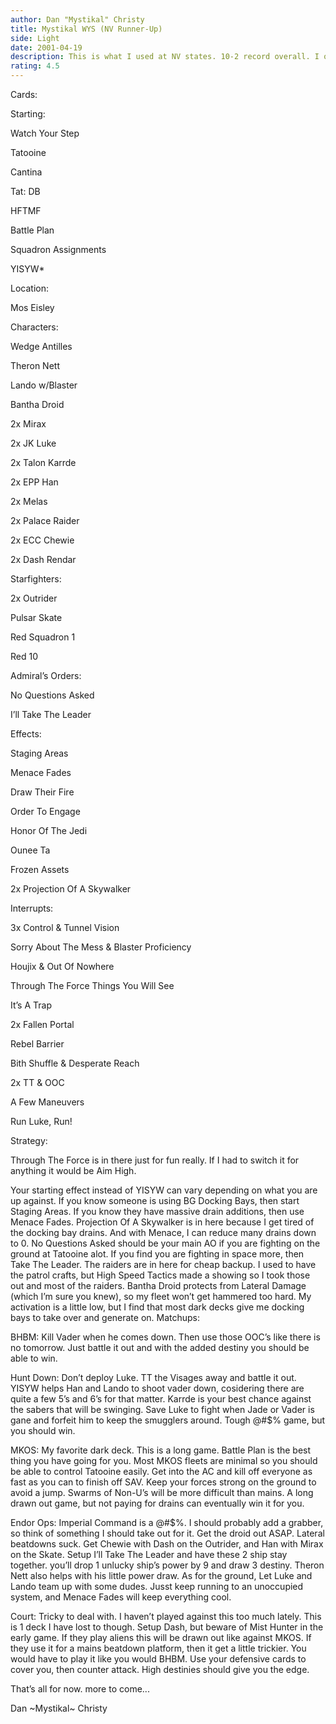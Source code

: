 ```yaml
---
author: Dan "Mystikal" Christy
title: Mystikal WYS (NV Runner-Up)
side: Light
date: 2001-04-19
description: This is what I used at NV states. 10-2 record overall. I only lost coz I got careless and coz Tim Guzman cheats... tee-hee!!! ;)
rating: 4.5
---
```

Cards: 

Starting:
Watch Your Step
Tatooine
Cantina
Tat: DB
HFTMF
Battle Plan
Squadron Assignments
YISYW*

Location:
Mos Eisley

Characters:
Wedge Antilles
Theron Nett
Lando w/Blaster
Bantha Droid
2x Mirax
2x JK Luke
2x Talon Karrde
2x EPP Han
2x Melas
2x Palace Raider
2x ECC Chewie
2x Dash Rendar

Starfighters:
2x Outrider
Pulsar Skate
Red Squadron 1
Red 10

Admiral’s Orders:
No Questions Asked
I’ll Take The Leader

Effects:
Staging Areas
Menace Fades
Draw Their Fire
Order To Engage
Honor Of The Jedi
Ounee Ta
Frozen Assets
2x Projection Of A Skywalker

Interrupts:
3x Control & Tunnel Vision
Sorry About The Mess & Blaster Proficiency
Houjix & Out Of Nowhere
Through The Force Things You Will See
It’s A Trap
2x Fallen Portal
Rebel Barrier
Bith Shuffle & Desperate Reach
2x TT & OOC
A Few Maneuvers
Run Luke, Run! 

Strategy: 

Through The Force is in there just for fun really. If I had to switch it for anything it would be Aim High. 

Your starting effect instead of YISYW can vary depending on what you are up against. If you know someone is using BG Docking Bays, then start Staging Areas. If you know they have massive drain additions, then use Menace Fades. Projection Of A Skywalker is in here because I get tired of the docking bay drains. And with Menace, I can reduce many drains down to 0. No Questions Asked should be your main AO if you are fighting on the ground at Tatooine alot. If you find you are fighting in space more, then Take The Leader. The raiders are in here for cheap backup. I used to have the patrol crafts, but High Speed Tactics made a showing so I took those out and most of the raiders. Bantha Droid protects from Lateral Damage (which I’m sure you knew), so my fleet  won’t get hammered too hard. My activation is a little low, but I find that most dark decks give me docking bays to take over and generate on. Matchups:

BHBM: Kill Vader when he comes down. Then use those OOC’s like there is no tomorrow. Just battle it out and with the added destiny you should be able to win.

Hunt Down: Don’t deploy Luke. TT the Visages away and battle it out. YISYW helps Han and Lando to shoot vader down, cosidering there are quite a few 5’s and 6’s for that matter. Karrde is your best chance against the sabers that will be swinging. Save Luke to fight when Jade or Vader is gane and forfeit him to keep the smugglers around. Tough @#$% game, but you should win.

MKOS: My favorite dark deck. This is a long game. Battle Plan is the best thing you have going for you. Most MKOS fleets are minimal so you should be able to control Tatooine easily. Get into the AC and kill off everyone as fast as you can to finish off SAV. Keep your forces strong on the ground to avoid a jump. Swarms of Non-U’s will be more difficult than mains. A long drawn out game, but not paying for drains can eventually win it for you.

Endor Ops: Imperial Command is a @#$%. I should probably add a grabber, so think of something I should take out for it. Get the droid out ASAP. Lateral beatdowns suck. Get Chewie with Dash on the Outrider, and Han with Mirax on the Skate. Setup I’ll Take The Leader and have these 2 ship stay together. you’ll drop 1 unlucky ship’s power by 9 and draw 3 destiny. Theron Nett also helps with his little power draw. As for the ground, Let Luke and Lando team up with some dudes. Jusst keep running to an unoccupied system, and Menace Fades will keep everything cool.

Court: Tricky to deal with. I haven’t played against this too much lately. This is 1 deck I have lost to though. Setup Dash, but beware of Mist Hunter in the early game. If they play aliens this will be drawn out like against MKOS. If they use it for a mains beatdown platform, then it get a little trickier. You would have to play it like you would BHBM. Use your defensive cards to cover you, then counter attack. High destinies should give you the edge.

That’s all for now. more to come...

Dan ~Mystikal~ Christy 
